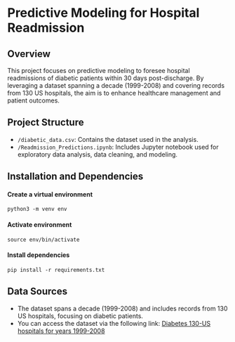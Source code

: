 # Predictive Modeling for Hospital Readmission

## Overview
This project focuses on predictive modeling to foresee hospital readmissions of diabetic patients within 30 days post-discharge. By leveraging a dataset spanning a decade (1999-2008) and covering records from 130 US hospitals, the aim is to enhance healthcare management and patient outcomes.

## Project Structure
- `/diabetic_data.csv`: Contains the dataset used in the analysis.
- `/Readmission_Predictions.ipynb`: Includes Jupyter notebook used for exploratory data analysis, data cleaning, and modeling.

## Installation and Dependencies

#### Create a virtual environment

`python3 -m venv env`

#### Activate environment

`source env/bin/activate`

#### Install dependencies

`pip install -r requirements.txt`


## Data Sources
- The dataset spans a decade (1999-2008) and includes records from 130 US hospitals, focusing on diabetic patients.
- You can access the dataset via the following link: [Diabetes 130-US hospitals for years 1999-2008](https://archive.ics.uci.edu/dataset/296/diabetes+130-us+hospitals+for+years+1999-2008)
